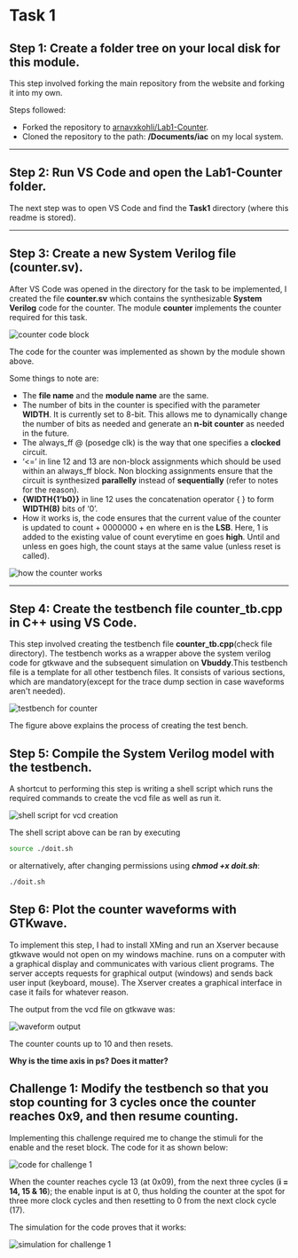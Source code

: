 
# Task 1

## Step 1: Create a folder tree on your local disk for this module.

This step involved forking the main repository from the website and forking it into my own. 

Steps followed:
- Forked the repository to [arnavxkohli/Lab1-Counter](https://github.com/arnavxkohli/Lab1-Counter).
- Cloned the repository to the path: **/Documents/iac** on my local system.

---

## Step 2: Run VS Code and open the Lab1-Counter folder.
  The next step was to open VS Code and find the **Task1** directory (where this readme is stored).

---
## Step 3: Create a new System Verilog file (counter.sv).
  After VS Code was opened in the directory for the task to be implemented, I created the file **counter.sv** which contains the synthesizable **System Verilog** code for the counter. The module **counter** implements the counter required for this task.   

  ![counter code block](images-task1/counter-svcode.png)

  The code for the counter was implemented as shown by the module shown above.

  Some things to note are:
  - The **file name** and the **module name** are the same.
  - The number of bits in the counter is specified with the parameter **WIDTH**. It is currently set to 8-bit. This allows me to dynamically change the number of bits as needed and generate an **n-bit counter** as needed in the future.
  - The always_ff @ (posedge clk) is the way that one specifies a **clocked** circuit.
  - ‘<=’ in line 12 and 13 are non-block assignments which should be used within an always_ff block. Non blocking assignments ensure that the circuit is synthesized **parallelly** instead of **sequentially** (refer to notes for the reason).
  - **{WIDTH{1’b0}}** in line 12 uses the concatenation operator { } to form **WIDTH(8)** bits of ‘0’.
  - How it works is, the code ensures that the current value of the counter is updated to count + 0000000 + en where en is the **LSB**. Here, 1 is added to the existing value of count everytime en goes **high**. Until and unless en goes high, the count stays at the same value (unless reset is called).
  
  ![how the counter works](images-task1/counter-work.png)

---
## Step 4: Create the testbench file counter_tb.cpp in C++ using VS Code.
  This step involved creating the testbench file **counter_tb.cpp**(check file directory). The testbench works as a wrapper above the system verilog code for gtkwave and the subsequent simulation on **Vbuddy**.This testbench file is a template for all other testbench files. It consists of various sections, which are mandatory(except for the trace dump section in case waveforms aren't needed).

  ![testbench for counter](images-task1/countertb.png)

  The figure above explains the process of creating the test bench.

## Step 5: Compile the System Verilog model with the testbench.
  A shortcut to performing this step is writing a shell script which runs the required commands to create the vcd file as well as run it.

  ![shell script for vcd creation](images-task1/shellscript.png)

  The shell script above can be ran by executing

  ```bash
  source ./doit.sh
  ```

  or alternatively, after changing permissions using ***chmod +x doit.sh***:

   ```bash
  ./doit.sh
   ```
  
## Step 6: Plot the counter waveforms with GTKwave.
To implement this step, I had to install XMing and run an Xserver because gtkwave would not open on my windows machine. runs on a computer with a graphical display and communicates with various client programs. The server accepts requests for graphical output (windows) and sends back user input (keyboard, mouse). The Xserver creates a graphical interface in case it fails for whatever reason.

The output from the vcd file on gtkwave was:

  ![waveform output](images-task1/gtkwavesim.png)

  The counter counts up to 10 and then resets.

  **Why is the time axis in ps? Does it matter?**

## Challenge 1: Modify the testbench so that you stop counting for 3 cycles once the counter reaches 0x9, and then resume counting.
  Implementing this challenge required me to change the stimuli for the enable and the reset block. The code for it as shown below:

  ![code for challenge 1](images-task1/codechallenge1.png)

  When the counter reaches cycle 13 (at 0x09), from the next three cycles (**i = 14, 15 & 16**); the enable input is at 0, thus holding the counter at the spot for three more clock cycles and then resetting to 0 from the next clock cycle (17).

  The simulation for the code proves that it works:

  ![simulation for challenge 1](images-task1/challenge1.png)


